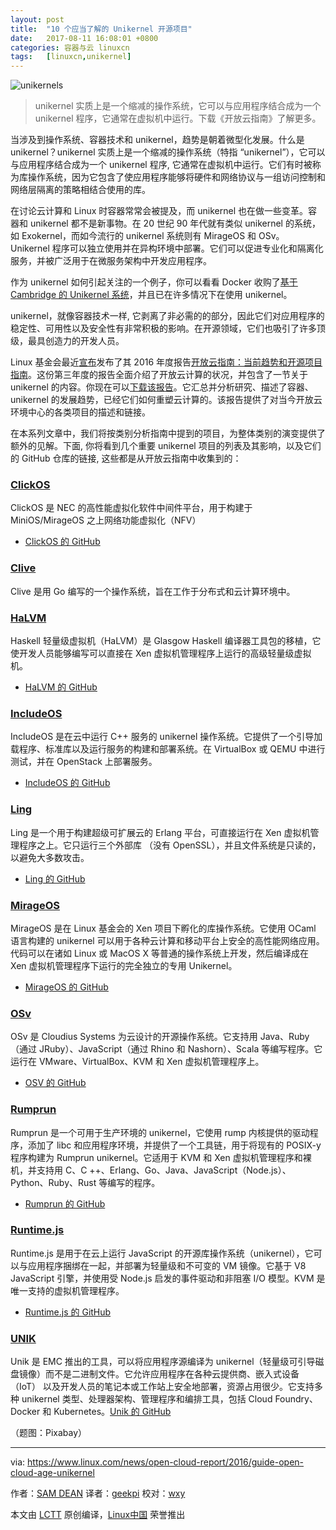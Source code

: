 ```yaml
---
layout: post
title:	"10 个应当了解的 Unikernel 开源项目"
date:	2017-08-11 16:08:01 +0800 
categories:	容器与云 linuxcn 
tags:	[linuxcn,unikernel]
---
```



![unikernels](/Asserts/Images//attachment/album/201708/11/160806zswm82ucu6ww8k60.jpg "unikernels")



> 
> unikernel 实质上是一个缩减的操作系统，它可以与应用程序结合成为一个 unikernel 程序，它通常在虚拟机中运行。下载《开放云指南》了解更多。
> 
> 
> 


当涉及到操作系统、容器技术和 unikernel，趋势是朝着微型化发展。什么是 unikernel？unikernel 实质上是一个缩减的操作系统（特指 “unikernel”），它可以与应用程序结合成为一个 unikernel 程序, 它通常在虚拟机中运行。它们有时被称为库操作系统，因为它包含了使应用程序能够将硬件和网络协议与一组访问控制和网络层隔离的策略相结合使用的库。


在讨论云计算和 Linux 时容器常常会被提及，而 unikernel 也在做一些变革。容器和 unikernel 都不是新事物。在 20 世纪 90 年代就有类似 unikernel 的系统，如 Exokernel，而如今流行的 unikernel 系统则有 MirageOS 和 OSv。 Unikernel 程序可以独立使用并在异构环境中部署。它们可以促进专业化和隔离化服务，并被广泛用于在微服务架构中开发应用程序。


作为 unikernel 如何引起关注的一个例子，你可以看看 Docker 收购了[基于 Cambridge 的 Unikernel 系统](http://www.infoworld.com/article/3024410/application-virtualization/docker-kicks-off-unikernel-revolution.html)，并且已在许多情况下在使用 unikernel。


unikernel，就像容器技术一样, 它剥离了非必需的的部分，因此它们对应用程序的稳定性、可用性以及安全性有非常积极的影响。在开源领域，它们也吸引了许多顶级，最具创造力的开发人员。


Linux 基金会最近[宣布](https://www.linux.com/blog/linux-foundation-issues-2016-guide-open-source-cloud-projects)发布了其 2016 年度报告[开放云指南：当前趋势和开源项目指南](http://ctt.marketwire.com/?release=11G120876-001&id=10172077&type=0&url=http%3A%2F%2Fgo.linuxfoundation.org%2Frd-open-cloud-report-2016-pr)。这份第三年度的报告全面介绍了开放云计算的状况，并包含了一节关于 unikernel 的内容。你现在可以[下载该报告](http://go.linuxfoundation.org/l/6342/2016-10-31/3krbjr)。它汇总并分析研究、描述了容器、unikernel 的发展趋势，已经它们如何重塑云计算的。该报告提供了对当今开放云环境中心的各类项目的描述和链接。


在本系列文章中，我们将按类别分析指南中提到的项目，为整体类别的演变提供了额外的见解。下面, 你将看到几个重要 unikernel 项目的列表及其影响，以及它们的 GitHub 仓库的链接, 这些都是从开放云指南中收集到的：


### [ClickOS](http://cnp.neclab.eu/clickos/)


ClickOS 是 NEC 的高性能虚拟化软件中间件平台，用于构建于 MiniOS/MirageOS 之上网络功能虚拟化（NFV）


* [ClickOS 的 GitHub](https://github.com/cnplab/clickos)


### [Clive](http://lsub.org/ls/clive.html)


Clive 是用 Go 编写的一个操作系统，旨在工作于分布式和云计算环境中。


### [HaLVM](https://galois.com/project/halvm/)


Haskell 轻量级虚拟机（HaLVM）是 Glasgow Haskell 编译器工具包的移植，它使开发人员能够编写可以直接在 Xen 虚拟机管理程序上运行的高级轻量级虚拟机。


* [HaLVM 的 GitHub](https://github.com/GaloisInc/HaLVM)


### [IncludeOS](http://www.includeos.org/)


IncludeOS 是在云中运行 C++ 服务的 unikernel 操作系统。它提供了一个引导加载程序、标准库以及运行服务的构建和部署系统。在 VirtualBox 或 QEMU 中进行测试，并在 OpenStack 上部署服务。


* [IncludeOS 的 GitHub](https://github.com/hioa-cs/IncludeOS)


### [Ling](http://erlangonxen.org/)


Ling 是一个用于构建超级可扩展云的 Erlang 平台，可直接运行在 Xen 虚拟机管理程序之上。它只运行三个外部库 （没有 OpenSSL），并且文件系统是只读的，以避免大多数攻击。


* [Ling 的 GitHub](https://github.com/cloudozer/ling)


### [MirageOS](https://mirage.io/)


MirageOS 是在 Linux 基金会的 Xen 项目下孵化的库操作系统。它使用 OCaml 语言构建的 unikernel 可以用于各种云计算和移动平台上安全的高性能网络应用。代码可以在诸如 Linux 或 MacOS X 等普通的操作系统上开发，然后编译成在 Xen 虚拟机管理程序下运行的完全独立的专用 Unikernel。


* [MirageOS 的 GitHub](https://github.com/mirage/mirage)


### [OSv](http://osv.io/)


OSv 是 Cloudius Systems 为云设计的开源操作系统。它支持用 Java、Ruby（通过 JRuby）、JavaScript（通过 Rhino 和 Nashorn）、Scala 等编写程序。它运行在 VMware、VirtualBox、KVM 和 Xen 虚拟机管理程序上。


* [OSV 的 GitHub](https://github.com/cloudius-systems/osv)


### [Rumprun](http://rumpkernel.org/)


Rumprun 是一个可用于生产环境的 unikernel，它使用 rump 内核提供的驱动程序，添加了 libc 和应用程序环境，并提供了一个工具链，用于将现有的 POSIX-y 程序构建为 Rumprun unikernel。它适用于 KVM 和 Xen 虚拟机管理程序和裸机，并支持用 C、C ++、Erlang、Go、Java、JavaScript（Node.js）、Python、Ruby、Rust 等编写的程序。


* [Rumprun 的 GitHub](https://github.com/rumpkernel/rumprun)


### [Runtime.js](http://runtimejs.org/)


Runtime.js 是用于在云上运行 JavaScript 的开源库操作系统（unikernel），它可以与应用程序捆绑在一起，并部署为轻量级和不可变的 VM 镜像。它基于 V8 JavaScript 引擎，并使用受 Node.js 启发的事件驱动和非阻塞 I/O 模型。KVM 是唯一支持的虚拟机管理程序。


* [Runtime.js 的 GitHub](https://github.com/runtimejs/runtime)


### [UNIK](http://dojoblog.emc.com/unikernels/unik-build-run-unikernels-easy/)


Unik 是 EMC 推出的工具，可以将应用程序源编译为 unikernel（轻量级可引导磁盘镜像）而不是二进制文件。它允许应用程序在各种云提供商、嵌入式设备（IoT） 以及开发人员的笔记本或工作站上安全地部署，资源占用很少。它支持多种 unikernel 类型、处理器架构、管理程序和编排工具，包括 Cloud Foundry、Docker 和 Kubernetes。[Unik 的 GitHub](https://github.com/emc-advanced-dev/unik)


（题图：Pixabay）




---


via: <https://www.linux.com/news/open-cloud-report/2016/guide-open-cloud-age-unikernel>


作者：[SAM DEAN](https://www.linux.com/users/sam-dean) 译者：[geekpi](https://github.com/geekpi) 校对：[wxy](https://github.com/wxy)


本文由 [LCTT](https://github.com/LCTT/TranslateProject) 原创编译，[Linux中国](https://linux.cn/) 荣誉推出
